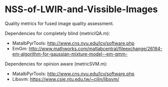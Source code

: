 # NSS-of-LWIR-and-Vissible-Images
Quality metrics for fused image quality assessment.

Dependencies for completely blind (metricIQA.m):
- MatalbPyrTools: http://www.cns.nyu.edu/lcv/software.php
- EmGm: http://www.mathworks.com/matlabcentral/fileexchange/26184-em-algorithm-for-gaussian-mixture-model--em-gmm-

Dependencies for opinion aware (metricSVM.m):
- MatalbPyrTools: http://www.cns.nyu.edu/lcv/software.php
- Libsvm: https://www.csie.ntu.edu.tw/~cjlin/libsvm/
